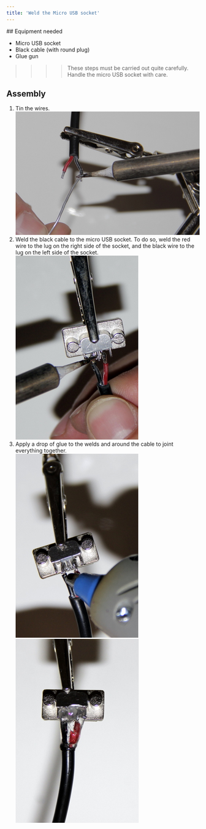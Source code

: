 ```yaml
---
title: 'Weld the Micro USB socket'
---
```


## Equipment needed
- Micro USB socket
- Black cable (with round plug)
- Glue gun

>>>> These steps must be carried out quite carefully. Handle the micro USB socket with care.

## Assembly 
1. Tin the wires.     
    ![](_MG_5301.JPG)
2. Weld the black cable to the micro USB socket. To do so, weld the red wire to the lug on the right side of the socket, and the black wire to the lug on the left side of the socket.     
    ![](_MG_5303.JPG)
3. Apply a drop of glue to the welds and around the cable to joint everything together.     
    ![](_MG_5305.JPG)
    ![](_MG_5306.JPG)